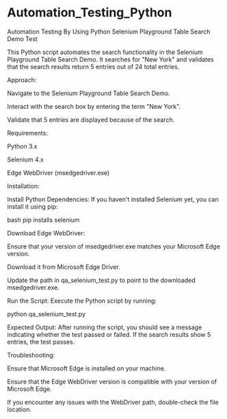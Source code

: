 # Automation_Testing_Python
Automation Testing By Using Python
Selenium Playground Table Search Demo Test 

This Python script automates the search functionality in the Selenium Playground Table Search Demo. It searches for "New York" and validates that the search results return 5 entries out of 24 total entries. 

Approach: 

Navigate to the Selenium Playground Table Search Demo. 

Interact with the search box by entering the term "New York". 

Validate that 5 entries are displayed because of the search. 

Requirements: 

Python 3.x 

Selenium 4.x 

Edge WebDriver (msedgedriver.exe) 

Installation: 

Install Python Dependencies: If you haven't installed Selenium yet, you can install it using pip: 

bash pip installs selenium 

Download Edge WebDriver: 

Ensure that your version of msedgedriver.exe matches your Microsoft Edge version. 

Download it from Microsoft Edge Driver. 

Update the path in qa_selenium_test.py to point to the downloaded msedgedriver.exe. 

Run the Script: Execute the Python script by running: 

python qa_selenium_test.py 

Expected Output: After running the script, you should see a message indicating whether the test passed or failed. If the search results show 5 entries, the test passes. 

Troubleshooting: 

Ensure that Microsoft Edge is installed on your machine. 

Ensure that the Edge WebDriver version is compatible with your version of Microsoft Edge. 

If you encounter any issues with the WebDriver path, double-check the file location. 

 

 
